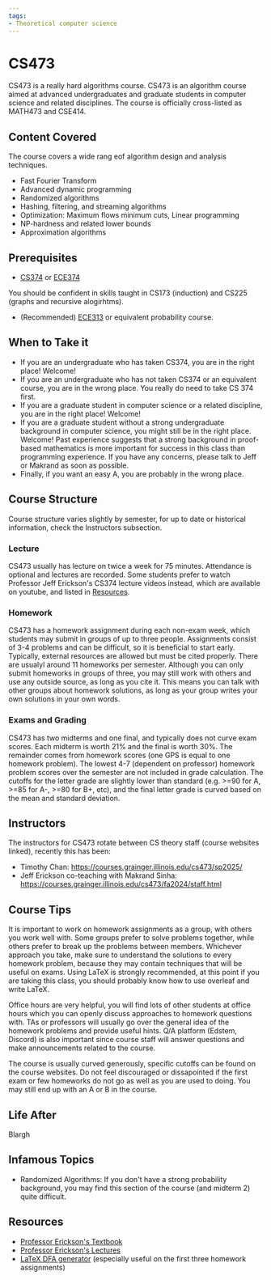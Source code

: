 ```yaml
---
tags:
- Theoretical computer science
---
```

# CS473

CS473 is a really hard algorithms course. CS473 is an algorithm course aimed at advanced undergraduates and graduate students in computer science and related disciplines. The course is officially cross-listed as MATH473 and CSE414. 

## Content Covered
The course covers a wide rang eof algorithm design and analysis techniques.
- Fast Fourier Transform
- Advanced dynamic programming
- Randomized algorithms
- Hashing, filtering, and streaming algorithms
- Optimization: Maximum flows minimum cuts, Linear programming
- NP-hardness and related lower bounds
- Approximation algorithms

## Prerequisites

- [CS374](./CS374A.md) or [ECE374](../ECE%Course%Offerings/ECE374B.md)

You should be confident in skills taught in CS173 (induction) and CS225 (graphs and recursive alogirhtms). 

- (Recommended) [ECE313](../ECE%Course%OFferings/ECE313.md) or equivalent probability course.

## When to Take it
- If you are an undergraduate who has taken CS374, you are in the right place! Welcome!
- If you are an undergraduate who has not taken CS374 or an equivalent course, you are in the wrong place. You really do need to take CS 374 first.
- If you are a graduate student in computer science or a related discipline, you are in the right place! Welcome!
- If you are a graduate student without a strong undergraduate background in computer science, you might still be in the right place. Welcome! Past experience suggests that a strong background in proof-based mathematics is more important for success in this class than programming experience. If you have any concerns, please talk to Jeff or Makrand as soon as possible.
- Finally, if you want an easy A, you are probably in the wrong place.

## Course Structure

Course structure varies slightly by semester, for up to date or historical information, check the Instructors subsection.
### Lecture

CS473 usually has lecture on twice a week for 75 minutes. Attendance is optional and lectures are recorded. Some students prefer to watch Professor Jeff Erickson's CS374 lecture videos instead, which are available on youtube, and listed in [Resources](#resources).

### Homework

CS473 has a homework assignment during each non-exam week, which students may submit in groups of up to three people. Assignments consist of 3-4 problems and can be difficult, so it is beneficial to start early. Typically, external resources are allowed but must be cited properly. There are usualyl around 11 homeworks per semester. Although you can only submit homeworks in groups of three, you may still work with others and use any outside source, as long as you cite it. This means you can talk with other groups about homework solutions, as long as your group writes your own solutions in your own words.

### Exams and Grading

CS473 has two midterms and one final, and typically does not curve exam scores. Each midterm is worth 21% and the final is worth 30%. The remainder comes from homework scores (one GPS is equal to one homework problem). The lowest 4-7 (dependent on professor) homework problem scores over the semester are not included in grade calculation. The cutoffs for the letter grade are slightly lower than standard (e.g. >=90 for A, >=85 for A-, >=80 for B+, etc), and the final letter grade is curved based on the mean and standard deviation.

## Instructors

The instructors for CS473 rotate between CS theory staff (course websites linked), recently this has been: 
- Timothy Chan: https://courses.grainger.illinois.edu/cs473/sp2025/
- Jeff Erickson co-teaching with Makrand Sinha: https://courses.grainger.illinois.edu/cs473/fa2024/staff.html

## Course Tips

It is important to work on homework assignments as a group, with others you work well with. Some groups prefer to solve problems together, while others prefer to break up the problems between members. Whichever approach you take, make sure to understand the solutions to every homework problem, because they may contain techniques that will be useful on exams.
Using LaTeX is strongly recommended, at this point if you are taking this class, you should probably know how to use overleaf and write LaTeX.

Office hours are very helpful, you will find lots of other students at office hours which you can openly discuss approaches to homework questions with. TAs or professors will usually go over the general idea of the homework problems and provide useful hints. Q/A platform (Edstem, Discord) is also important since course staff will answer questions and make announcements related to the course.

The course is usually curved generously, specific cutoffs can be found on the course websites. Do not feel discouraged or dissapointed if the first exam or few homeworks do not go as well as you are used to doing. You may still end up with an A or B in the course. 
## Life After
Blargh

## Infamous Topics

- Randomized Algorithms: If you don't have a strong probability background, you may find this section of the course (and midterm 2) quite difficult.

## Resources

- [Professor Erickson's Textbook](https://algorithms.wtf)
- [Professor Erickson's Lectures](https://www.youtube.com/watch?v=A289028I8tc&list=PL0v718LJg-7_4Zwx3CE7kZ398mhlB2TqF)
- [LaTeX DFA generator](https://madebyevan.com/fsm/) (especially useful on the first three homework assignments)
